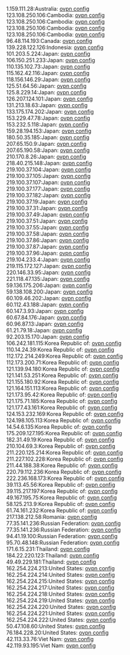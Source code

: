 1.159.111.28:Australia: [ovpn config](vpn/1_159_111_28.ovpn)  
123.108.250.106:Cambodia: [ovpn config](vpn/123_108_250_106.ovpn)  
123.108.250.106:Cambodia: [ovpn config](vpn/123_108_250_106.ovpn)  
123.108.250.106:Cambodia: [ovpn config](vpn/123_108_250_106.ovpn)  
123.108.250.106:Cambodia: [ovpn config](vpn/123_108_250_106.ovpn)  
96.48.114.193:Canada: [ovpn config](vpn/96_48_114_193.ovpn)  
139.228.122.126:Indonesia: [ovpn config](vpn/139_228_122_126.ovpn)  
101.203.5.224:Japan: [ovpn config](vpn/101_203_5_224.ovpn)  
106.150.251.233:Japan: [ovpn config](vpn/106_150_251_233.ovpn)  
110.135.102.73:Japan: [ovpn config](vpn/110_135_102_73.ovpn)  
115.162.42.116:Japan: [ovpn config](vpn/115_162_42_116.ovpn)  
118.156.146.29:Japan: [ovpn config](vpn/118_156_146_29.ovpn)  
125.51.64.56:Japan: [ovpn config](vpn/125_51_64_56.ovpn)  
125.8.229.14:Japan: [ovpn config](vpn/125_8_229_14.ovpn)  
126.207.124.101:Japan: [ovpn config](vpn/126_207_124_101.ovpn)  
131.213.18.63:Japan: [ovpn config](vpn/131_213_18_63.ovpn)  
133.175.174.202:Japan: [ovpn config](vpn/133_175_174_202.ovpn)  
153.229.47.78:Japan: [ovpn config](vpn/153_229_47_78.ovpn)  
153.232.5.118:Japan: [ovpn config](vpn/153_232_5_118.ovpn)  
159.28.194.153:Japan: [ovpn config](vpn/159_28_194_153.ovpn)  
180.50.35.185:Japan: [ovpn config](vpn/180_50_35_185.ovpn)  
207.65.150.9:Japan: [ovpn config](vpn/207_65_150_9.ovpn)  
207.65.190.58:Japan: [ovpn config](vpn/207_65_190_58.ovpn)  
210.170.8.26:Japan: [ovpn config](vpn/210_170_8_26.ovpn)  
218.40.215.148:Japan: [ovpn config](vpn/218_40_215_148.ovpn)  
219.100.37.104:Japan: [ovpn config](vpn/219_100_37_104.ovpn)  
219.100.37.105:Japan: [ovpn config](vpn/219_100_37_105.ovpn)  
219.100.37.107:Japan: [ovpn config](vpn/219_100_37_107.ovpn)  
219.100.37.177:Japan: [ovpn config](vpn/219_100_37_177.ovpn)  
219.100.37.182:Japan: [ovpn config](vpn/219_100_37_182.ovpn)  
219.100.37.19:Japan: [ovpn config](vpn/219_100_37_19.ovpn)  
219.100.37.31:Japan: [ovpn config](vpn/219_100_37_31.ovpn)  
219.100.37.49:Japan: [ovpn config](vpn/219_100_37_49.ovpn)  
219.100.37.51:Japan: [ovpn config](vpn/219_100_37_51.ovpn)  
219.100.37.55:Japan: [ovpn config](vpn/219_100_37_55.ovpn)  
219.100.37.58:Japan: [ovpn config](vpn/219_100_37_58.ovpn)  
219.100.37.86:Japan: [ovpn config](vpn/219_100_37_86.ovpn)  
219.100.37.87:Japan: [ovpn config](vpn/219_100_37_87.ovpn)  
219.100.37.96:Japan: [ovpn config](vpn/219_100_37_96.ovpn)  
219.104.233.4:Japan: [ovpn config](vpn/219_104_233_4.ovpn)  
219.115.172.127:Japan: [ovpn config](vpn/219_115_172_127.ovpn)  
220.146.33.95:Japan: [ovpn config](vpn/220_146_33_95.ovpn)  
221.118.47.135:Japan: [ovpn config](vpn/221_118_47_135.ovpn)  
59.136.175.206:Japan: [ovpn config](vpn/59_136_175_206.ovpn)  
59.138.108.200:Japan: [ovpn config](vpn/59_138_108_200.ovpn)  
60.109.46.202:Japan: [ovpn config](vpn/60_109_46_202.ovpn)  
60.112.43.188:Japan: [ovpn config](vpn/60_112_43_188.ovpn)  
60.147.3.93:Japan: [ovpn config](vpn/60_147_3_93.ovpn)  
60.67.84.176:Japan: [ovpn config](vpn/60_67_84_176.ovpn)  
60.96.87.13:Japan: [ovpn config](vpn/60_96_87_13.ovpn)  
61.21.79.18:Japan: [ovpn config](vpn/61_21_79_18.ovpn)  
92.203.15.170:Japan: [ovpn config](vpn/92_203_15_170.ovpn)  
106.242.181.115:Korea Republic of: [ovpn config](vpn/106_242_181_115.ovpn)  
110.14.24.39:Korea Republic of: [ovpn config](vpn/110_14_24_39.ovpn)  
112.172.214.249:Korea Republic of: [ovpn config](vpn/112_172_214_249.ovpn)  
112.173.200.71:Korea Republic of: [ovpn config](vpn/112_173_200_71.ovpn)  
121.139.94.180:Korea Republic of: [ovpn config](vpn/121_139_94_180.ovpn)  
121.141.53.251:Korea Republic of: [ovpn config](vpn/121_141_53_251.ovpn)  
121.155.180.92:Korea Republic of: [ovpn config](vpn/121_155_180_92.ovpn)  
121.164.151.113:Korea Republic of: [ovpn config](vpn/121_164_151_113.ovpn)  
121.173.95.42:Korea Republic of: [ovpn config](vpn/121_173_95_42.ovpn)  
121.175.71.185:Korea Republic of: [ovpn config](vpn/121_175_71_185.ovpn)  
121.177.43.161:Korea Republic of: [ovpn config](vpn/121_177_43_161.ovpn)  
124.153.232.169:Korea Republic of: [ovpn config](vpn/124_153_232_169.ovpn)  
124.198.105.113:Korea Republic of: [ovpn config](vpn/124_198_105_113.ovpn)  
14.54.6.135:Korea Republic of: [ovpn config](vpn/14_54_6_135.ovpn)  
175.209.127.195:Korea Republic of: [ovpn config](vpn/175_209_127_195.ovpn)  
182.31.49.19:Korea Republic of: [ovpn config](vpn/182_31_49_19.ovpn)  
210.104.69.3:Korea Republic of: [ovpn config](vpn/210_104_69_3.ovpn)  
211.220.125.214:Korea Republic of: [ovpn config](vpn/211_220_125_214.ovpn)  
211.227.102.228:Korea Republic of: [ovpn config](vpn/211_227_102_228.ovpn)  
211.44.188.38:Korea Republic of: [ovpn config](vpn/211_44_188_38.ovpn)  
220.79.112.236:Korea Republic of: [ovpn config](vpn/220_79_112_236.ovpn)  
222.236.168.173:Korea Republic of: [ovpn config](vpn/222_236_168_173.ovpn)  
39.113.45.56:Korea Republic of: [ovpn config](vpn/39_113_45_56.ovpn)  
39.115.217.197:Korea Republic of: [ovpn config](vpn/39_115_217_197.ovpn)  
49.167.195.75:Korea Republic of: [ovpn config](vpn/49_167_195_75.ovpn)  
58.125.213.9:Korea Republic of: [ovpn config](vpn/58_125_213_9.ovpn)  
61.74.161.232:Korea Republic of: [ovpn config](vpn/61_74_161_232.ovpn)  
217.138.212.58:Romania: [ovpn config](vpn/217_138_212_58.ovpn)  
77.35.141.236:Russian Federation: [ovpn config](vpn/77_35_141_236.ovpn)  
77.35.141.236:Russian Federation: [ovpn config](vpn/77_35_141_236.ovpn)  
94.41.19.100:Russian Federation: [ovpn config](vpn/94_41_19_100.ovpn)  
95.70.48.148:Russian Federation: [ovpn config](vpn/95_70_48_148.ovpn)  
171.6.15.231:Thailand: [ovpn config](vpn/171_6_15_231.ovpn)  
184.22.220.123:Thailand: [ovpn config](vpn/184_22_220_123.ovpn)  
49.49.229.181:Thailand: [ovpn config](vpn/49_49_229_181.ovpn)  
162.254.224.213:United States: [ovpn config](vpn/162_254_224_213.ovpn)  
162.254.224.214:United States: [ovpn config](vpn/162_254_224_214.ovpn)  
162.254.224.215:United States: [ovpn config](vpn/162_254_224_215.ovpn)  
162.254.224.217:United States: [ovpn config](vpn/162_254_224_217.ovpn)  
162.254.224.218:United States: [ovpn config](vpn/162_254_224_218.ovpn)  
162.254.224.219:United States: [ovpn config](vpn/162_254_224_219.ovpn)  
162.254.224.220:United States: [ovpn config](vpn/162_254_224_220.ovpn)  
162.254.224.221:United States: [ovpn config](vpn/162_254_224_221.ovpn)  
162.254.224.222:United States: [ovpn config](vpn/162_254_224_222.ovpn)  
50.47.108.60:United States: [ovpn config](vpn/50_47_108_60.ovpn)  
76.184.228.20:United States: [ovpn config](vpn/76_184_228_20.ovpn)  
42.113.33.76:Viet Nam: [ovpn config](vpn/42_113_33_76.ovpn)  
42.119.93.195:Viet Nam: [ovpn config](vpn/42_119_93_195.ovpn)  
